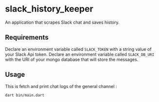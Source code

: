 # slack_history_keeper

An application that scrapes Slack chat and saves history.

## Requirements
Declare an environment variable called `SLACK_TOKEN` with a string value of your Slack Api token.
Declare an environment variable called `SLACK_DB_URI` with the URI of your mongo database that will store the messages.

## Usage
This is fetch and print chat logs of the general channel : 

`dart bin/main.dart`
